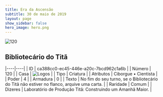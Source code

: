 ```yaml
---
title: Era da Ascensão
subtitle: 30 de maio de 2019
layout: page
show_sidebar: false
hero_image: hero.png
---
```


![120](https://cdn.keyforgegame.com/media/card_front/pt/435_120_VPPR3J22HR2M_pt.png)

## Bibliotecário do Titã

|----|----|
| ID | ca388cc0-ec45-446e-a20c-7bcd962c1a6b |
| Número | 120 |
| Casa | ![Logos](https://archonarcana.com/images/thumb/c/ce/Logos.png/22px-Logos.png "Logos") |
| Tipo | Criatura |
| Atributos | Ciborgue • Cientista |
| Poder | 4 |
| Armadura | 0 |
| Texto | No fim do seu turno, se o Bibliotecário do Titã não estiver no flanco, arquive uma carta. |
| Raridade | Comum |
| Dizeres | Laboratório de Produção Titã:  Construindo um Amanhã Maior. |
